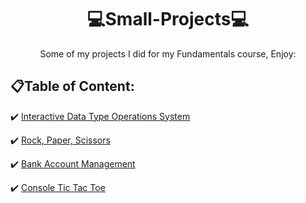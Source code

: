 <div align="center">

# 💻Small-Projects💻

Some of my projects I did for my Fundamentals course, Enjoy:

</div>

## 📋Table of Content:

✔️ [Interactive Data Type Operations System](https://github.com/Nevtimova/Small-Projects/tree/main/Interactive_Data_Types)

✔️ [Rock, Paper, Scissors](https://github.com/Nevtimova/Small-Projects/tree/main/Rock_paper_scissors)

✔️ [Bank Account Management](https://github.com/Nevtimova/Small-Projects/tree/main/Bank_Account_Managment)

✔️ [Console Tic Tac Toe](https://github.com/Nevtimova/Small-Projects/tree/main/Console_Tic_Tac_Toe)
